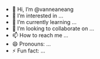 - 👋 Hi, I’m @vanneaneang
- 👀 I’m interested in ...
- 🌱 I’m currently learning ...
- 💞️ I’m looking to collaborate on ...
- 📫 How to reach me ...
- 😄 Pronouns: ...
- ⚡ Fun fact: ...

<!---
vanneaneang/vanneaneang is a ✨ special ✨ repository because its `README.md` (this file) appears on your GitHub profile.
You can click the Preview link to take a look at your changes.
--->
